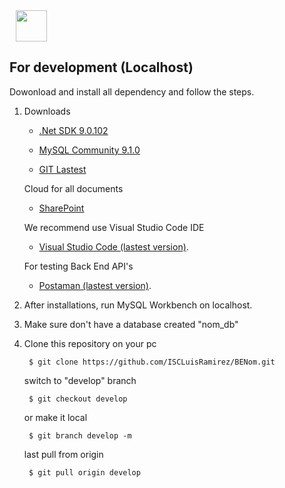 <div style="display: inline-block; padding: 0px 10px;" align="center">
    <img src="https://miro.medium.com/v2/resize:fit:1024/1*3391_Gz2SDKmo50hWvzfUg.png" width="50" height="50">
</div>

## For development (Localhost)

Dowonload and install all dependency and follow the steps.

1) Downloads

    - [.Net SDK 9.0.102](https://dotnet.microsoft.com/es-es/download/dotnet/9.0)

    - [MySQL Community 9.1.0](https://downloads.mysql.com/archives/community/)

    - [GIT Lastest](https://git-scm.com/downloads)
    
    Cloud for all documents
    - [SharePoint](#)

    We recommend use Visual Studio Code IDE
    - [Visual Studio Code (lastest version)](https://code.visualstudio.com/download).

    For testing Back End API's
    - [Postaman (lastest version)](https://www.postman.com/downloads/).

2) After installations, run MySQL Workbench on localhost.

3) Make sure don't have a database created "nom_db"

3) Clone this repository on your pc

        $ git clone https://github.com/ISCLuisRamirez/BENom.git

    switch to "develop" branch 

        $ git checkout develop

    or make it local

        $ git branch develop -m

    last pull from origin

        $ git pull origin develop

